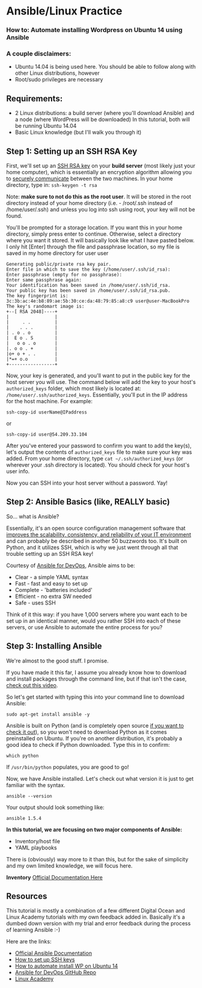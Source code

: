# Ansible/Linux Practice

### How to: Automate installing Wordpress on Ubuntu 14 using Ansible

### A couple disclaimers: 

* Ubuntu 14.04 is being used here. You should be able to follow along with other Linux distributions, however
* Root/sudo privileges are necessary

## Requirements:
* 2 Linux distributions: a build server (where you'll download Ansible) and a node (where WordPress will be downloaded) In this tutorial, both will be running Ubuntu 14.04
* Basic Linux knowledge (but I'll walk you through it)

## Step 1: Setting up an SSH RSA Key
First, we'll set up an [SSH RSA key](https://en.wikipedia.org/wiki/RSA_(cryptosystem)) on your **build server** (most likely just your home computer), which is essentially an encryption algorithm allowing you to [securely communicate](https://help.ubuntu.com/community/SSH/OpenSSH/Keys) between the two machines. In your home directory, type in:
```ssh-keygen -t rsa```

Note: **make sure to not do this as the root user**. It will be stored in the root directory instead of your home directory (i.e. - /root/.ssh instead of /home/user/.ssh) and unless you log into ssh using root, your key will not be found. 

You'll be prompted for a storage location. If you want this in your home directory, simply press enter to continue. Otherwise, select a directory where you want it stored. It will basically look like what I have pasted below. I only hit [Enter] through the file and passphrase location, so my file is saved in my home directory for user user

```user@user-MacBookPro:~$ ssh-keygen -t rsa
Generating public/private rsa key pair.
Enter file in which to save the key (/home/user/.ssh/id_rsa): 
Enter passphrase (empty for no passphrase): 
Enter same passphrase again: 
Your identification has been saved in /home/user/.ssh/id_rsa.
Your public key has been saved in /home/user/.ssh/id_rsa.pub.
The key fingerprint is:
3c:3b:ac:4e:b8:89:ae:5b:30:ce:da:48:79:85:a8:c9 user@user-MacBookPro
The key's randomart image is:
+--[ RSA 2048]----+
|                 |
|     . .         |
|    . . .        |
| . o . o         |
|  E o . S        |
|   o o . o       |
|. o o . +        |
|o+ o + . .       |
|*=+ o.o          |
+-----------------+
```

Now, your key is generated, and you'll want to put in the public key for the host server you will use. The command below will add the key to your host's `authorized_keys` folder, which most likely is located at: `/home/user/.ssh/authorized_keys`.  Essentially, you'll put in the IP address for the host machine. For example:

```
ssh-copy-id userName@IPaddress
```
or
```
ssh-copy-id user@54.209.33.104
```

After you've entered your password to confirm you want to add the key(s), let's output the contents of `authorized_keys` file to make sure your key was added. From your home directory, type `cat ~/.ssh/authorized_keys` (or wherever your .ssh directory is located). You should check for your host's user info. 

Now you can SSH into your host server without a password. Yay!



## Step 2: Ansible Basics (like, REALLY basic)

So... what is Ansible?

Essentially, it's an open source configuration management software that [improves the scalability, consistency, and reliability of your IT environment](https://cloudacademy.com/blog/what-is-ansible/) and can probably be described in another 50 buzzwords too. It's built on Python, and it utilizes SSH, which is why we just went through all that trouble setting up an SSH RSA key!  

Courtesy of [Ansible for DevOps](https://www.ansiblefordevops.com/), Ansible aims to be:
* Clear - a simple YAML syntax
* Fast - fast and easy to set up 
* Complete - 'batteries included'
* Efficient - no extra SW needed
* Safe - uses SSH


Think of it this way: if you have 1,000 servers where you want each to be set up in an identical manner, would you rather SSH into each of these servers, or use Ansible to automate the entire process for you?


## Step 3: Installing Ansible
We're almost to the good stuff. I promise.


If you have made it this far, I assume you already know how to download and install packages through the command line, but if that isn't the case, [check out this video](https://www.youtube.com/watch?v=EKmLXiA4zaQ).

So let's get started with typing this into your command line to download Ansible:

```
sudo apt-get install ansible -y
```

Ansible is built on Python (and is completely open source [if you want to check it out](https://github.com/ansible/ansible)), so you won't need to download Python as it comes preinstalled on Ubuntu. If you're on another distribution, it's probably a good idea to check if Python downloaded. Type this in to confirm:

```which python```

If `/usr/bin/python` populates, you are good to go!

Now, we have Ansible installed. Let's check out what version it is just to get familiar with the syntax.

```ansible --version```

Your output should look something like: 
```
ansible 1.5.4
```













**In this tutorial, we are focusing on two major components of Ansible:**
* Inventory/host file
* YAML playbooks

There is (obviously) way more to it than this, but for the sake of simplicity and my own limited knowledge, we will focus here. 

**Inventory**
[Official Documentation Here](http://docs.ansible.com/ansible/latest/intro_inventory.html)



## Resources
This tutorial is mostly a combination of a few different Digital Ocean and Linux Academy tutorials with my own feedback added in. Basically it's a dumbed down version with my trial and error feedback during the process of learning Ansible :-) 

Here are the links:
* [Official Ansible Documentation](http://docs.ansible.com/)
* [How to set up SSH keys](https://www.digitalocean.com/community/tutorials/how-to-set-up-ssh-keys--2)
* [How to automate install WP on Ubuntu 14](https://www.digitalocean.com/community/tutorials/how-to-automate-installing-wordpress-on-ubuntu-14-04-using-ansible)
* [Ansible for DevOps GitHub Repo](https://github.com/geerlingguy/ansible-for-devops)
* [Linux Academy](https://linuxacademy.com/)
